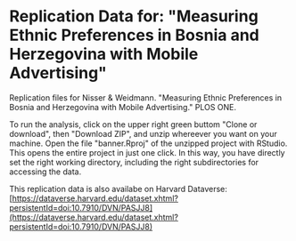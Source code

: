 # Replication Data for: "Measuring Ethnic Preferences in Bosnia and Herzegovina with Mobile Advertising"
Replication files for Nisser &amp; Weidmann. "Measuring Ethnic Preferences in Bosnia and Herzegovina with Mobile Advertising." PLOS ONE.

To run the analysis, click on the upper right green buttom "Clone or download", then "Download ZIP", and unzip whereever you want on your machine. Open the file "banner.Rproj" of the unzipped project with RStudio. This opens the entire project in just one click. In this way, you have directly set the right working directory, including the right subdirectories for accessing the data.

This replication data is also availabe on Harvard Dataverse: [https://dataverse.harvard.edu/dataset.xhtml?persistentId=doi:10.7910/DVN/PASJJ8](https://dataverse.harvard.edu/dataset.xhtml?persistentId=doi:10.7910/DVN/PASJJ8)
